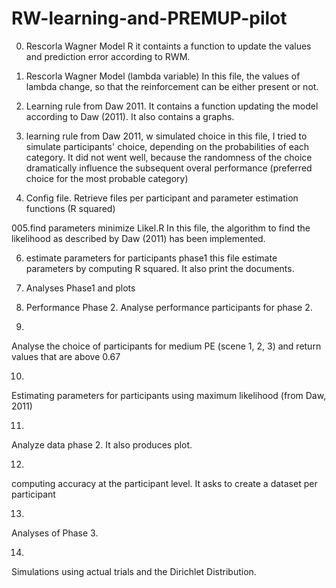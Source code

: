 # RW-learning-and-PREMUP-pilot
000. Rescorla Wagner Model R
it containts a function to update the values and prediction error according to RWM. 

001. Rescorla Wagner Model (lambda variable)
In this file, the values of lambda change, so that the reinforcement can be either present or not.

002. Learning rule from Daw 2011. 
It contains a function updating the model according to Daw (2011). It also contains a graphs. 

003. learning rule from Daw 2011, w simulated choice
in this file, I tried to simulate participants' choice, depending on the probabilities of each category. It did not went well, 
because the randomness of the choice dramatically influence the subsequent overal performance (preferred choice for the most probable category)

004. Config file.
Retrieve files per participant and parameter estimation functions (R squared)

005.find parameters minimize Likel.R
In this file, the algorithm to find the likelihood as described by Daw (2011) has been implemented. 

006. estimate parameters for participants phase1
this file estimate parameters by computing R squared. It also print the documents.

007. Analyses Phase1 and plots

008. Performance Phase 2.
Analyse performance participants for phase 2. 

009.
Analyse the choice of participants for medium PE (scene 1, 2, 3) and return values that are above 0.67

010. 
Estimating parameters for participants using maximum likelihood (from Daw, 2011)

011. 
Analyze data phase 2. It also produces plot. 

012. 
computing accuracy at the participant level. It asks to create a dataset per participant

013. 
Analyses of Phase 3. 

014. 
Simulations using actual trials and the Dirichlet Distribution. 

